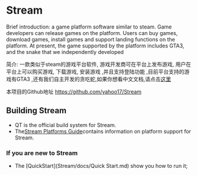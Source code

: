 # Stream 

Brief introduction:  a game platform software similar to steam. Game developers can release games on the platform. Users can buy games, download games, install games and support landing functions on the platform. At present, the game supported by the platform includes GTA3, and the snake that we independently developed

简介: 一款类似于steam的游戏平台软件, 游戏开发商可在平台上发布游戏, 用户在平台上可以购买游戏, 下载游戏, 安装游戏 ,并且支持登陆功能 ,目前平台支持的游戏有GTA3 ,还有我们自主开发的贪吃蛇,如果你想看中文文档,请点击[这里]()

本项目的Github地址 https://github.com/yahoo17/Stream 

## Building Stream

* QT is the official build system for Stream.
* The[Stream Platforms Guide](Stream/docs/SupportedPlatforms.md)contains information on
  platform support for Stream.

### If you are new to Stream

* The [QuickStart](Stream/docs/Quick Start.md) show you how to run it;






